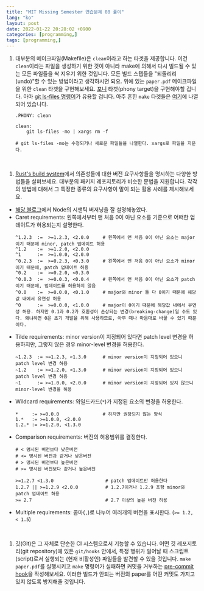 ```yaml
---
title: "MIT Missing Semester 연습문제 08 풀이"
lang: "ko"
layout: post
date: 2022-01-22 20:28:02 +0900
categories: [programming,]
tags: [programming,]
---
```

1. 대부분의 메이크파일(Makefile)은 `clean`이라고 하는 타겟을 제공합니다. 이건 `clean`이라는 파일을 생성하기 위한 것이 아니라 make에 의해서 다시 빌드될 수 있는 모든 파일들을 싹 지우기 위한 것입니다. 모든 빌드 스텝들을 "되돌리리(undo)"할 수 있는 방법이라고 생각하시면 되요. 위에 있는 `paper.pdf` 메이크파일을 위한 `clean` 타겟을 구현해보세요. [포니](https://pinocc.tistory.com/131) 타겟(phony target)을 구현해야할 겁니다. 아마 [git ls-files 명령어](https://m.blog.naver.com/PostView.nhn?blogId=cyberpass&logNo=221037298316&proxyReferer=https:%2F%2Fwww.google.com%2F)가 유용할 겁니다. 아주 흔한 `make` 타겟들은 [여기](https://www.gnu.org/software/make/manual/html_node/Standard-Targets.html#Standard-Targets)에 나열되어 있습니다.
    ```
    .PHONY: clean

    clean:
        git ls-files -mo | xargs rm -f

    # git ls-files -mo는 수정되거나 새로운 파일들을 나열한다. xargs로 파일을 지운다.
    ```
<br />

1. [Rust's build system](https://doc.rust-lang.org/cargo/reference/specifying-dependencies.html)에서 의존성들에 대한 버전 요구사항들을 명시하는 다양한 방법들을 살펴보세요. 대부분의 패키지 레포지토리가 비슷한 문법을 지원합니다. 각각의 방법에 대해서 그 특정한 종류의 요구사항이 말이 되는 활용 사례를 제시해보세요.
- [해당 블로그](https://velog.io/@slaslaya/Semantic-Versioning-2.0.0-MAJOR-MINOR-PATCH%EC%99%80-%EB%AA%85%EC%84%B8%EC%97%90-%EA%B4%80%ED%95%98%EC%97%AC)에서 Node의 시맨틱 버저닝을 잘 설명해놓았다.
- Caret requirements: 왼쪽에서부터 맨 처음 0이 아닌 요소를 기준으로 어떠한 업데이트가 허용되는지 설명한다.
    ```
    ^1.2.3  :=  >=1.2.3, <2.0.0     # 왼쪽에서 맨 처음 0이 아닌 요소는 major이기 때문에 minor, patch 업데이트 허용
    ^1.2    :=  >=1.2.0, <2.0.0
    ^1      :=  >=1.0.0, <2.0.0
    ^0.2.3  :=  >=0.2.3, <0.3.0     # 왼쪽에서 맨 처음 0이 아닌 요소가 minor이기 때문에, patch 업데이트 허용
    ^0.2    :=  >=0.2.0, <0.3.0
    ^0.0.3  :=  >=0.0.3, <0.0.4     # 왼쪽에서 맨 처음 0이 아닌 요소가 patch이기 때문에, 업데이트를 허용하지 않음
    ^0.0    :=  >=0.0.0, <0.1.0     # major와 minor 둘 다 0이기 때문에 해당값 내에서 유연성 허용
    ^0      :=  >=0.0.0, <1.0.0     # major이 0이기 때문에 해당값 내에서 유연성 허용. 하지만 0.1과 0.2가 호환성이 손상되는 변경(breaking-change)일 수도 있다. 왜냐하면 0은 초기 개발을 위해 사용하므로, 아무 때나 마음대로 바꿀 수 있기 때문이다.
    ```
- Tilde requirements: minor version이 지정되어 있다면 patch level 변경을 허용하지만, 그렇지 않은 경우 minor-level 변경을 허용한다.
    ```
    ~1.2.3  := >=1.2.3, <1.3.0      # minor version이 지정되어 있으니 patch level 변경 허용
    ~1.2    := >=1.2.0, <1.3.0      # minor version이 지정되어 있으니 patch level 변경 허용
    ~1      := >=1.0.0, <2.0.0      # minor version이 지정되어 있지 않으니 minor-level 변경을 허용
    ```
- Wildcard requirements: 와일드카드(`*`)가 지정된 요소의 변경을 허용한다.
    ```
    *     := >=0.0.0                # 하지만 권장되지 않는 방식
    1.*   := >=1.0.0, <2.0.0
    1.2.* := >=1.2.0, <1.3.0
    ```
- Comparison requirements: 버전의 허용범위를 결정한다.
    ```
    # < 명시된 버전보다 낮은버전
    # <= 명시된 버전과 같거나 낮은버전
    # > 명시된 버전보다 높은버전
    # >= 명시된 버전보다 같거나 높은버전

    >=1.2.7 <1.3.0                   # patch 업데이트만 허용한다
    1.2.7 || >=1.2.9 <2.0.0          # 1.2.7이거나 1.2.9 포함 minor와 patch 업데이트 허용
    >= 2.7                           # 2.7 이상의 높은 버전 허용
    ```
- Multiple requirements: 콤마(`,`)로 나누어 여러개의 버전을 표시한다. (`>= 1.2, < 1.5`)
<br />

1. 깃(Git)은 그 자체로 단순한 CI 시스템으로서 기능할 수 있습니다. 어떤 깃 레포지토리(git repository)에 있든 `git/hooks` 안에서, 특정 행위가 일어날 때 스크립트(script)로서 실행되는 (현재 비활성인) 파일들을 발견할 수 있을 것입니다. `make paper.pdf`를 실행시키고 `make` 명령어가 실패하면 커밋을 거부하는 [pre-commit hook](https://git-scm.com/book/ko/v2/Git%EB%A7%9E%EC%B6%A4-Git-Hooks)을 작성해보세요. 이러한 빌드가 안되는 버전의 paper를 어떤 커밋도 가지고 있지 않도록 방지해줄 것입니다.

